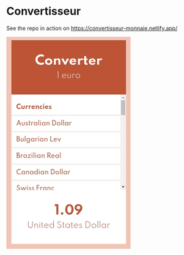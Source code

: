 # Convertisseur
See the repo in action on https://convertisseur-monnaie.netlify.app/

![](resultat.gif)

